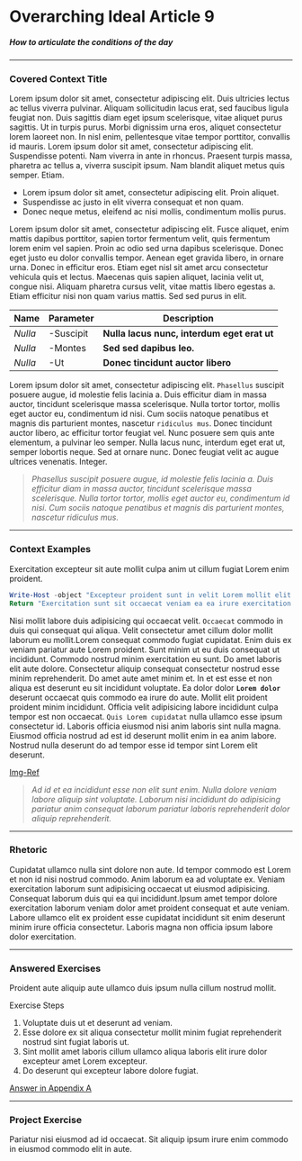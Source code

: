 # Overarching Ideal Article 9

##### _How to articulate the conditions of the day_
-----

### **Covered Context Title**
Lorem ipsum dolor sit amet, consectetur adipiscing elit. Duis ultricies lectus ac tellus viverra pulvinar. Aliquam sollicitudin lacus erat, sed faucibus ligula feugiat non. Duis sagittis diam eget ipsum scelerisque, vitae aliquet purus sagittis. Ut in turpis purus. Morbi dignissim urna eros, aliquet consectetur lorem laoreet non. In nisl enim, pellentesque vitae tempor porttitor, convallis id mauris. Lorem ipsum dolor sit amet, consectetur adipiscing elit. Suspendisse potenti. Nam viverra in ante in rhoncus. Praesent turpis massa, pharetra ac tellus a, viverra suscipit ipsum. Nam blandit aliquet metus quis semper. Etiam.

* Lorem ipsum dolor sit amet, consectetur adipiscing elit. Proin aliquet.
* Suspendisse ac justo in elit viverra consequat et non quam.
* Donec neque metus, eleifend ac nisi mollis, condimentum mollis purus.

Lorem ipsum dolor sit amet, consectetur adipiscing elit. Fusce aliquet, enim mattis dapibus porttitor, sapien tortor fermentum velit, quis fermentum lorem enim vel sapien. Proin ac odio sed urna dapibus scelerisque. Donec eget justo eu dolor convallis tempor. Aenean eget gravida libero, in ornare urna. Donec in efficitur eros. Etiam eget nisl sit amet arcu consectetur vehicula quis et lectus. Maecenas quis sapien aliquet, lacinia velit ut, congue nisi. Aliquam pharetra cursus velit, vitae mattis libero egestas a. Etiam efficitur nisi non quam varius mattis. Sed sed purus in elit.

Name|Parameter|Description
-----|-----|-----|
_Nulla_|-Suscipit|**Nulla lacus nunc, interdum eget erat ut**
_Nulla_|-Montes|**Sed sed dapibus leo.**
_Nulla_|-Ut|**Donec tincidunt auctor libero**

Lorem ipsum dolor sit amet, consectetur adipiscing elit. `Phasellus` suscipit posuere augue, id molestie felis lacinia a. Duis efficitur diam in massa auctor, tincidunt scelerisque massa scelerisque. Nulla tortor tortor, mollis eget auctor eu, condimentum id nisi. Cum sociis natoque penatibus et magnis dis parturient montes, nascetur `ridiculus mus`. Donec tincidunt auctor libero, ac efficitur tortor feugiat vel. Nunc posuere sem quis ante elementum, a pulvinar leo semper. Nulla lacus nunc, interdum eget erat ut, semper lobortis neque. Sed at ornare nunc. Donec feugiat velit ac augue ultrices venenatis. Integer.

> _Phasellus suscipit posuere augue, id molestie felis lacinia a. Duis efficitur diam in massa auctor, tincidunt scelerisque massa scelerisque. Nulla tortor tortor, mollis eget auctor eu, condimentum id nisi. Cum sociis natoque penatibus et magnis dis parturient montes, nascetur ridiculus mus._ 

-----
### **Context Examples**

Exercitation excepteur sit aute mollit culpa anim ut cillum fugiat Lorem enim proident.

```PowerShell
Write-Host -object "Excepteur proident sunt in velit Lorem mollit elit."
Return "Exercitation sunt sit occaecat veniam ea ea irure exercitation sit duis."
```

Nisi mollit labore duis adipisicing qui occaecat velit. `Occaecat` commodo in duis qui consequat qui aliqua. Velit consectetur amet cillum dolor mollit laborum eu mollit.Lorem consequat commodo fugiat cupidatat. Enim duis ex veniam pariatur aute Lorem proident. Sunt minim ut eu duis consequat ut incididunt. Commodo nostrud minim exercitation eu sunt. Do amet laboris elit aute dolore. Consectetur aliquip consequat consectetur nostrud esse minim reprehenderit. Do amet aute amet minim et. In et est esse et non aliqua est deserunt eu sit incididunt voluptate. Ea dolor dolor **`Lorem dolor`** deserunt occaecat quis commodo ea irure do aute. Mollit elit proident proident minim incididunt. Officia velit adipisicing labore incididunt culpa tempor est non occaecat. `Quis Lorem cupidatat` nulla ullamco esse ipsum consectetur id. Laboris officia eiusmod nisi anim laboris sint nulla magna. Eiusmod officia nostrud ad est id deserunt mollit enim in ea anim labore. Nostrud nulla deserunt do ad tempor esse id tempor sint Lorem elit deserunt.

[Img-Ref](images/1.1.1.1.img)

> _Ad id et ea incididunt esse non elit sunt enim. Nulla dolore veniam labore aliquip sint voluptate. Laborum nisi incididunt do adipisicing pariatur anim consequat laborum pariatur laboris reprehenderit dolor aliquip reprehenderit._

-----
### **Rhetoric**
Cupidatat ullamco nulla sint dolore non aute. Id tempor commodo est Lorem et non id nisi nostrud commodo. Anim laborum ea ad voluptate ex. Veniam exercitation laborum sunt adipisicing occaecat ut eiusmod adipisicing. Consequat laborum duis qui ea qui incididunt.Ipsum amet tempor dolore exercitation laborum veniam dolor amet proident consequat et aute veniam. Labore ullamco elit ex proident esse cupidatat incididunt sit enim deserunt minim irure officia consectetur. Laboris magna non officia ipsum labore dolor exercitation.
    
-----
### **Answered Exercises**
Proident aute aliquip aute ullamco duis ipsum nulla cillum nostrud mollit.

Exercise Steps
1. Voluptate duis ut et deserunt ad veniam.
2. Esse dolore ex sit aliqua consectetur mollit minim fugiat reprehenderit nostrud sint fugiat laboris ut.
3. Sint mollit amet laboris cillum ullamco aliqua laboris elit irure dolor excepteur amet Lorem excepteur.
4. Do deserunt qui excepteur labore dolore fugiat.

[Answer in Appendix A]()

-----
### **Project Exercise**
Pariatur nisi eiusmod ad id occaecat. Sit aliquip ipsum irure enim commodo in eiusmod commodo elit in aute.
